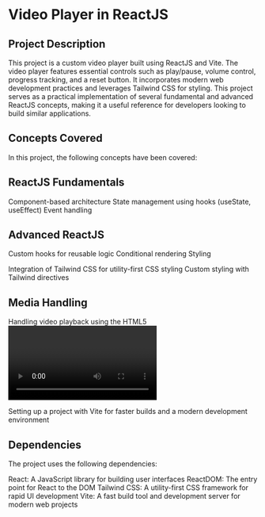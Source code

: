 # Video Player in ReactJS
## Project Description
This project is a custom video player built using ReactJS and Vite. The video player features essential controls such as play/pause, volume control, progress tracking, and a reset button. It incorporates modern web development practices and leverages Tailwind CSS for styling. This project serves as a practical implementation of several fundamental and advanced ReactJS concepts, making it a useful reference for developers looking to build similar applications.

## Concepts Covered
In this project, the following concepts have been covered:

## ReactJS Fundamentals

Component-based architecture
State management using hooks (useState, useEffect)
Event handling
## Advanced ReactJS

 Custom hooks for reusable logic
Conditional rendering
Styling

Integration of Tailwind CSS for utility-first CSS styling
Custom styling with Tailwind directives
## Media Handling

Handling video playback using the HTML5 <video> element
Custom video controls
Development Tools

Setting up a project with Vite for faster builds and a modern development environment
## Dependencies
The project uses the following dependencies:

React: A JavaScript library for building user interfaces
ReactDOM: The entry point for React to the DOM
Tailwind CSS: A utility-first CSS framework for rapid UI development
Vite: A fast build tool and development server for modern web projects

